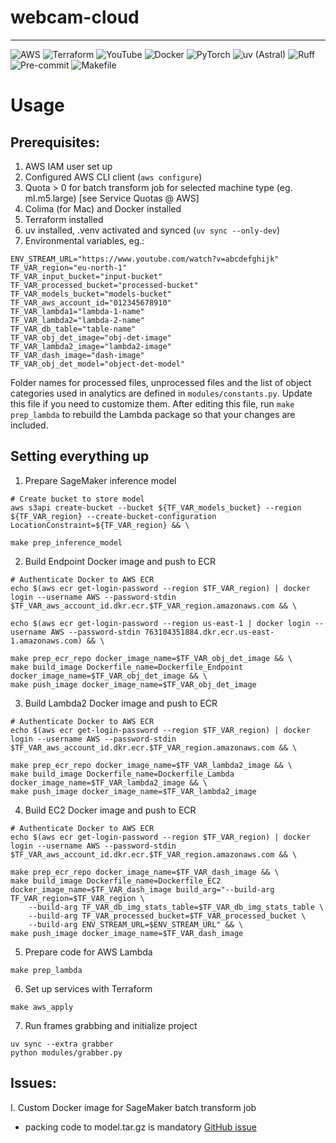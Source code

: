 # webcam-cloud
---
![AWS](https://img.shields.io/badge/cloud-AWS-FF9900?logo=amazon-aws&logoColor=white)
![Terraform](https://img.shields.io/badge/IaC-Terraform-623CE4?logo=terraform&logoColor=white)
![YouTube](https://img.shields.io/badge/Stream%20from-YouTube-red?logo=youtube&logoColor=white)
![Docker](https://img.shields.io/badge/Container-Docker-2496ED?logo=docker&logoColor=white)
![PyTorch](https://img.shields.io/badge/ML-PyTorch-EE4C2C?logo=pytorch&logoColor=white)
![uv (Astral)](https://img.shields.io/badge/Package%20Manager-uv-0095FF?logo=python&logoColor=white)
![Ruff](https://img.shields.io/badge/linter-ruff-007ACC?logo=python&logoColor=white)
![Pre-commit](https://img.shields.io/badge/linter-pre--commit-FE6F6F)
![Makefile](https://img.shields.io/badge/build-Makefile-6E6E6E)

# Usage

## Prerequisites:

1. AWS IAM user set up
2. Configured AWS CLI client (```aws configure```)
3. Quota > 0 for batch transform job for selected machine type (eg. ml.m5.large) [see Service Quotas @ AWS]
4. Colima (for Mac) and Docker installed
5. Terraform installed
6. uv installed, .venv activated and synced (```uv sync --only-dev```)
7. Environmental variables, eg.:

```
ENV_STREAM_URL="https://www.youtube.com/watch?v=abcdefghijk"
TF_VAR_region="eu-north-1"
TF_VAR_input_bucket="input-bucket"
TF_VAR_processed_bucket="processed-bucket"
TF_VAR_models_bucket="models-bucket"
TF_VAR_aws_account_id="012345678910"
TF_VAR_lambda1="lambda-1-name"
TF_VAR_lambda2="lambda-2-name"
TF_VAR_db_table="table-name"
TF_VAR_obj_det_image="obj-det-image"
TF_VAR_lambda2_image="lambda2-image"
TF_VAR_dash_image="dash-image"
TF_VAR_obj_det_model="object-det-model"
```

Folder names for processed files, unprocessed files and the list of object
categories used in analytics are defined in `modules/constants.py`. Update this
file if you need to customize them. After editing this file, run `make prep_lambda`
to rebuild the Lambda package so that your changes are included.


## Setting everything up

1. Prepare SageMaker inference model
```
# Create bucket to store model
aws s3api create-bucket --bucket ${TF_VAR_models_bucket} --region ${TF_VAR_region} --create-bucket-configuration LocationConstraint=${TF_VAR_region} && \

make prep_inference_model
```

2. Build Endpoint Docker image and push to ECR
```
# Authenticate Docker to AWS ECR
echo $(aws ecr get-login-password --region $TF_VAR_region) | docker login --username AWS --password-stdin $TF_VAR_aws_account_id.dkr.ecr.$TF_VAR_region.amazonaws.com && \  

echo $(aws ecr get-login-password --region us-east-1 | docker login --username AWS --password-stdin 763104351884.dkr.ecr.us-east-1.amazonaws.com) && \  

make prep_ecr_repo docker_image_name=$TF_VAR_obj_det_image && \
make build_image Dockerfile_name=Dockerfile_Endpoint docker_image_name=$TF_VAR_obj_det_image && \
make push_image docker_image_name=$TF_VAR_obj_det_image
```

3. Build Lambda2 Docker image and push to ECR
```
# Authenticate Docker to AWS ECR
echo $(aws ecr get-login-password --region $TF_VAR_region) | docker login --username AWS --password-stdin $TF_VAR_aws_account_id.dkr.ecr.$TF_VAR_region.amazonaws.com && \  

make prep_ecr_repo docker_image_name=$TF_VAR_lambda2_image && \
make build_image Dockerfile_name=Dockerfile_Lambda docker_image_name=$TF_VAR_lambda2_image && \
make push_image docker_image_name=$TF_VAR_lambda2_image
```

4. Build EC2 Docker image and push to ECR
```
# Authenticate Docker to AWS ECR
echo $(aws ecr get-login-password --region $TF_VAR_region) | docker login --username AWS --password-stdin $TF_VAR_aws_account_id.dkr.ecr.$TF_VAR_region.amazonaws.com && \  

make prep_ecr_repo docker_image_name=$TF_VAR_dash_image && \
make build_image Dockerfile_name=Dockerfile_EC2 docker_image_name=$TF_VAR_dash_image build_arg="--build-arg TF_VAR_region=$TF_VAR_region \
    --build-arg TF_VAR_db_img_stats_table=$TF_VAR_db_img_stats_table \
    --build-arg TF_VAR_processed_bucket=$TF_VAR_processed_bucket \
    --build-arg ENV_STREAM_URL=$ENV_STREAM_URL" && \
make push_image docker_image_name=$TF_VAR_dash_image
```

5. Prepare code for AWS Lambda
```
make prep_lambda
```

6. Set up services with Terraform
```
make aws_apply
```

7. Run frames grabbing and initialize project
```
uv sync --extra grabber
python modules/grabber.py
```

Issues:
---
I. Custom Docker image for SageMaker batch transform job
 - packing code to model.tar.gz is mandatory [GitHub issue](https://github.com/aws/sagemaker-pytorch-inference-toolkit/issues/61#issuecomment-665980501)
